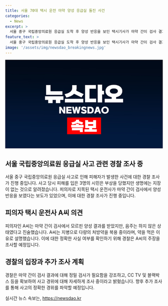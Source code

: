 ```yaml
---
title: 서울 70대 택시 운전 마약 양성 응급실 돌진 사건
categories:
  - News
excerpt: >
  서울 중구 국립중앙의료원 응급실 도착 후 양성 반응을 보인 택시기사가 마약 간이 검사 결과를 부인하며, 복용 중인 약 때문이라고 주장했다. 경찰은 A씨를 치상 혐의로 입건하고 정밀 조사 중이며, 음주는 부인했다. 현장에서 했던 마약 간이 검사 결과가 정확한지 의문이 제기되고, CCTV와 블랙박스 등을 분석 중이다. A씨는 응급실 앞 도로변 사고에 연루되어 3명 부상을 일으켰으며, 부상자들에게는 생명에 지장이 없었다. A씨는 지병으로 다량의 처방약을 복용 중이었다고 주장했다.
feature_text: >
  서울 중구 국립중앙의료원 응급실 도착 후 양성 반응을 보인 택시기사가 마약 간이 검사 결과를 부인하며, 복용 중인 약 때문이라고 주장했다. 경찰은 A씨를 치상 혐의로 입건하고 정밀 조사 중이며, 음주는 부인했다. 현장에서 했던 마약 간이 검사 결과가 정확한지 의문이 제기되고, CCTV와 블랙박스 등을 분석 중이다. A씨는 응급실 앞 도로변 사고에 연루되어 3명 부상을 일으켰으며, 부상자들에게는 생명에 지장이 없었다. A씨는 지병으로 다량의 처방약을 복용 중이었다고 주장했다.
image: '/assets/img/newsdao_breakingnews.jpg'
---
```


<p><img src="/assets/img/newsdao_breakingnews.jpg" alt="ontimetimes 속보" /></p>

<h2 data-ke-size="size26">서울 국립중앙의료원 응급실 사고 관련 경찰 조사 중</h2>

<p data-ke-size="size16">서울 중구 국립중앙의료원 응급실 사고로 인해 피해자가 발생한 사건에 대한 경찰 조사가 진행 중입니다. 사고 당시 피해를 입은 3명의 시민은 부상을 당했지만 생명에는 지장이 없는 것으로 알려졌습니다. 피의자로 지목된 택시 운전사가 마약 간이 검사에서 양성 반응을 보였다는 보도가 있었으며, 이에 대한 경찰 조사가 진행 중입니다.</p>

<h2 data-ke-size="size26">피의자 택시 운전사 A씨 의견</h2>

<p data-ke-size="size16">피의자인 A씨는 마약 간이 검사에서 모르핀 양성 결과를 받았지만, 음주는 하지 않은 상태였다고 진술했습니다. A씨는 지병으로 다량의 처방약을 복용 중이라며, 약을 먹은 이유로 설명했습니다. 이에 대한 정확한 사실 여부를 확인하기 위해 경찰은 A씨의 주장을 조사할 예정입니다.</p>

<h2 data-ke-size="size26">경찰의 입장과 추가 조사 계획</h2>

<p data-ke-size="size16">경찰은 마약 간이 검사 결과에 대해 정밀 검사가 필요함을 강조하고, CC TV 및 블랙박스 등을 확보하여 사고 경위에 대해 자세하게 조사 중이라고 밝혔습니다. 향후 추가 조사를 통해 사고의 정확한 경위를 파악할 예정입니다.</p>
실시간 뉴스 속보는, <a href="https://newsdao.kr" rel="dofollow">https://newsdao.kr</a>


